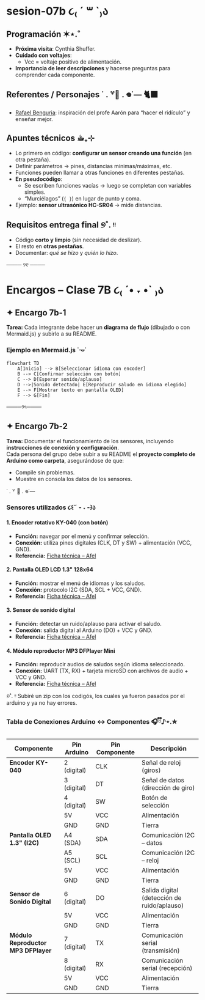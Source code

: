 # sesion-07b ૮₍ ´ ꒳ `₎ა

## Programación ✶⋆.˚

+ **Próxima visita**: Cynthia Shuffer.  
+ **Cuidado con voltajes**:  
  + Vcc = voltaje positivo de alimentación.  
+ **Importancia de leer descripciones** y hacerse preguntas para comprender cada componente.  

## Referentes / Personajes ˙ . ꒷🍙 . 𖦹˙— 🐈‍⬛

+ [Rafael Benguria](https://es.wikipedia.org/wiki/Rafael_Benguria): inspiración del profe Aarón para “hacer el ridículo” y enseñar mejor.  

## Apuntes técnicos ☕︎₊⊹

+ Lo primero en código: **configurar un sensor creando una función** (en otra pestaña).  
+ Definir parámetros → pines, distancias mínimas/máximas, etc.  
+ Funciones pueden llamar a otras funciones en diferentes pestañas.  
+ **En pseudocódigo**:  
  + Se escriben funciones vacías → luego se completan con variables simples.  
  + “Murciélagos” (`{ }`) en lugar de punto y coma.  
+ Ejemplo: **sensor ultrasónico HC-SR04** → mide distancias.  

## Requisitos entrega final ୭˚. ᵎᵎ

+ Código **corto y limpio** (sin necesidad de deslizar).  
+ El resto en **otras pestañas**.  
+ Documentar: *qué se hizo* y *quién lo hizo*.  

──── ୨୧ ────

# Encargos – Clase 7B ૮₍ ´• ˕ •` ₎ა

## ✦ Encargo 7b-1

**Tarea:** Cada integrante debe hacer un **diagrama de flujo** (dibujado o con Mermaid.js) y subirlo a su README.  

### Ejemplo en Mermaid.js ˙𐃷˙

```mermaid
flowchart TD
    A[Inicio] --> B[Seleccionar idioma con encoder]
    B --> C[Confirmar selección con botón]
    C --> D[Esperar sonido/aplauso]
    D -->|Sonido detectado| E[Reproducir saludo en idioma elegido]
    E --> F[Mostrar texto en pantalla OLED]
    F --> G[Fin]
```

────୨ৎ────

## ✦ Encargo 7b-2

**Tarea:** Documentar el funcionamiento de los sensores, incluyendo **instrucciones de conexión y configuración**.  
Cada persona del grupo debe subir a su README el **proyecto completo de Arduino como carpeta**, asegurándose de que:  

+ Compile sin problemas.  
+ Muestre en consola los datos de los sensores.  

˙ . ꒷ 🪼 . 𖦹˙—

### Sensores utilizados ૮꒰˶ - ˕ -꒱ა

#### 1. Encoder rotativo KY-040 (con botón)  

+ **Función:** navegar por el menú y confirmar selección.  
+ **Conexión:** utiliza pines digitales (CLK, DT y SW) + alimentación (VCC, GND).  
+ **Referencia:** [Ficha técnica – Afel](https://afel.cl/products/encoder-rotatorio-ky-040-360-grados)  

#### 2. Pantalla OLED LCD 1.3" 128x64  

+ **Función:** mostrar el menú de idiomas y los saludos.  
+ **Conexión:** protocolo I2C (SDA, SCL + VCC, GND).  
+ **Referencia:** [Ficha técnica – Afel](https://afel.cl/products/pantalla-lcd-oled-1-3-128x64-caracteres-azules)  

#### 3. Sensor de sonido digital  

+ **Función:** detectar un ruido/aplauso para activar el saludo.  
+ **Conexión:** salida digital al Arduino (DO) + VCC y GND.  
+ **Referencia:** [Ficha técnica – Afel](https://afel.cl/products/sensor-sonido-digital)  

#### 4. Módulo reproductor MP3 DFPlayer Mini  

+ **Función:** reproducir audios de saludos según idioma seleccionado.  
+ **Conexión:** UART (TX, RX) + tarjeta microSD con archivos de audio + VCC y GND.  
+ **Referencia:** [Ficha técnica – Afel](https://afel.cl/products/modulo-reproductor-mp3-dfplayer-mini)  

୭˚. ᵎᵎ Subiré un zip con los codigós, los cuales ya fueron pasados por el arduino y ya no hay errores.

### Tabla de Conexiones Arduino ↔ Componentes 🎧ྀི♪⋆.✮

| Componente                         | Pin Arduino | Pin Componente | Descripción                                   |
|------------------------------------|-------------|----------------|-----------------------------------------------|
| **Encoder KY-040**                 | 2 (digital) | CLK            | Señal de reloj (giros)                        |
|                                    | 3 (digital) | DT             | Señal de datos (dirección de giro)            |
|                                    | 4 (digital) | SW             | Botón de selección                            |
|                                    | 5V          | VCC            | Alimentación                                  |
|                                    | GND         | GND            | Tierra                                        |
| **Pantalla OLED 1.3" (I2C)**       | A4 (SDA)    | SDA            | Comunicación I2C – datos                      |
|                                    | A5 (SCL)    | SCL            | Comunicación I2C – reloj                      |
|                                    | 5V          | VCC            | Alimentación                                  |
|                                    | GND         | GND            | Tierra                                        |
| **Sensor de Sonido Digital**       | 6 (digital) | DO             | Salida digital (detección de ruido/aplauso)   |
|                                    | 5V          | VCC            | Alimentación                                  |
|                                    | GND         | GND            | Tierra                                        |
| **Módulo Reproductor MP3 DFPlayer**| 7 (digital) | TX             | Comunicación serial (transmisión)             |
|                                    | 8 (digital) | RX             | Comunicación serial (recepción)               |
|                                    | 5V          | VCC            | Alimentación                                  |
|                                    | GND         | GND            | Tierra                                        |
